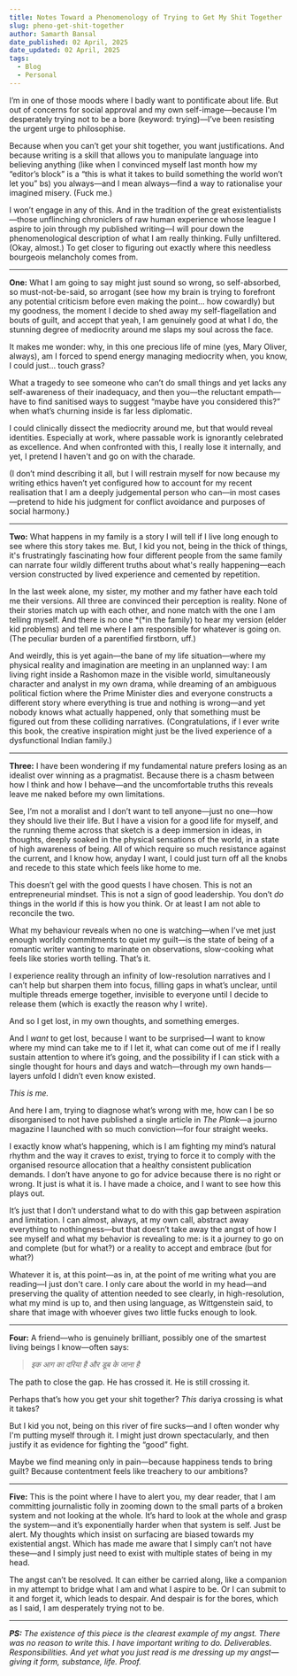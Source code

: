 ```yaml
---
title: Notes Toward a Phenomenology of Trying to Get My Shit Together
slug: pheno-get-shit-together
author: Samarth Bansal
date_published: 02 April, 2025
date_updated: 02 April, 2025
tags:
  - Blog
  - Personal
---
```

I’m in one of those moods where I badly want to pontificate about life. But out of concerns for social approval and my own self-image—because I'm desperately trying not to be a bore (keyword: trying)—I’ve been resisting the urgent urge to philosophise. 

Because when you can’t get your shit together, you want justifications. And because writing is a skill that allows you to manipulate language into believing anything (like when I convinced myself last month how my “editor’s block” is a “this is what it takes to build something the world won’t let you” bs) you always—and I mean always—find a way to rationalise your imagined misery. (Fuck me.)

I won’t engage in any of this. And in the tradition of the great existentialists—those unflinching chroniclers of raw human experience whose league I aspire to join through my published writing—I will pour down the phenomenological description of what I am really thinking. Fully unfiltered. (Okay, almost.) To get closer to figuring out exactly where this needless bourgeois melancholy comes from.

---

**One:** What I am going to say might just sound so wrong, so self-absorbed, so must-not-be-said, so arrogant (see how my brain is trying to forefront any potential criticism before even making the point… how cowardly) but my goodness, the moment I decide to shed away my self-flagellation and bouts of guilt, and accept that yeah, I am genuinely good at what I do, the stunning degree of mediocrity around me slaps my soul across the face. 

It makes me wonder: why, in this one precious life of mine (yes, Mary Oliver, always), am I forced to spend energy managing mediocrity when, you know, I could just… touch grass?

What a tragedy to see someone who can’t do small things and yet lacks any self-awareness of their inadequacy, and then you—the reluctant empath—have to find sanitised ways to suggest “maybe have you considered this?” when what’s churning inside is far less diplomatic. 

I could clinically dissect the mediocrity around me, but that would reveal identities. Especially at work, where passable work is ignorantly celebrated as excellence. And when confronted with this, I really lose it internally, and yet, I pretend I haven't and go on with the charade. 

(I don’t mind describing it all, but I will restrain myself for now because my writing ethics haven’t yet configured how to account for my recent realisation that I am a deeply judgemental person who can—in most cases—pretend to hide his judgment for conflict avoidance and purposes of social harmony.)

---

**Two:** What happens in my family is a story I will tell if I live long enough to see where this story takes me. But, I kid you not, being in the thick of things, it's frustratingly fascinating how four different people from the same family can narrate four wildly different truths about what's really happening—each version constructed by lived experience and cemented by repetition. 

In the last week alone, my sister, my mother and my father have each told me their versions. All three are convinced their perception is reality. None of their stories match up with each other, and none match with the one I am telling myself. And there is no one *(*in the family) to hear my version (elder kid problems) and tell me where I am responsible for whatever is going on. (The peculiar burden of a parentified firstborn, uff.)

And weirdly, this is yet again—the bane of my life situation—where my physical reality and imagination are meeting in an unplanned way: I am living right inside a Rashomon maze in the visible world, simultaneously character and analyst in my own drama, while dreaming of an ambiguous political fiction where the Prime Minister dies and everyone constructs a different story where everything is true and nothing is wrong—and yet nobody knows what actually happened, only that something must be figured out from these colliding narratives. (Congratulations, if I ever write this book, the creative inspiration might just be the lived experience of a dysfunctional Indian family.)

---

**Three:** I have been wondering if my fundamental nature prefers losing as an idealist over winning as a pragmatist. Because there is a chasm between how I think and how I behave—and the uncomfortable truths this reveals leave me naked before my own limitations. 

See, I’m not a moralist and I don’t want to tell anyone—just no one—how they should live their life. But I have a vision for a good life for myself, and the running theme across that sketch is a deep immersion in ideas, in thoughts, deeply soaked in the physical sensations of the world, in a state of high awareness of being. All of which require so much resistance against the current, and I know how, anyday I want, I could just turn off all the knobs and recede to this state which feels like home to me. 

This doesn’t gel with the good quests I have chosen. This is not an entrepreneurial mindset. This is not a sign of good leadership. You don’t *do* things in the world if this is how you think. Or at least I am not able to reconcile the two. 

What my behaviour reveals when no one is watching—when I’ve met just enough worldly commitments to quiet my guilt—is the state of being of a romantic writer wanting to marinate on observations, slow-cooking what feels like stories worth telling. That’s it. 

I experience reality through an infinity of low-resolution narratives and I can’t help but sharpen them into focus, filling gaps in what’s unclear, until multiple threads emerge together, invisible to everyone until I decide to release them (which is exactly the reason why I write). 

And so I get lost, in my own thoughts, and something emerges. 

And I *want* to get lost, because I want to be surprised—I want to know where my mind can take me to if I let it, what can come out of me if I really sustain attention to where it’s going, and the possibility if I can stick with a single thought for hours and days and watch—through my own hands—layers unfold I didn’t even know existed. 

*This is me.* 

And here I am, trying to diagnose what’s wrong with me, how can I be so disorganised to not have published a single article in *The Plank*—a journo magazine I launched with so much conviction—for four straight weeks. 

I exactly know what’s happening, which is I am fighting my mind’s natural rhythm and the way it craves to exist, trying to force it to comply with the organised resource allocation that a healthy consistent publication demands. I don’t have anyone to go for advice because there is no right or wrong. It just is what it is. I have made a choice, and I want to see how this plays out. 

It’s just that I don’t understand what to do with this gap between aspiration and limitation. I can almost, always, at my own call, abstract away everything to nothingness—but that doesn’t take away the angst of how I see myself and what my behavior is revealing to me: is it a journey to go on and complete (but for what?) or a reality to accept and embrace (but for what?) 

Whatever it is, at this point—as in, at the point of me writing what you are reading—I just don't care. I only care about the world in my head—and preserving the quality of attention needed to see clearly, in high-resolution, what my mind is up to, and then using language, as Wittgenstein said, to share that image with whoever gives two little fucks enough to look.

---

**Four:** A friend—who is genuinely brilliant, possibly one of the smartest living beings I know—often says:

> *इक आग का दरिया है और डूब के जाना है*

The path to close the gap. He has crossed it. He is still crossing it. 

Perhaps that’s how you get your shit together? *This* dariya crossing is what it takes?

But I kid you not, being on this river of fire sucks—and I often wonder why I'm putting myself through it. I might just drown spectacularly, and then justify it as evidence for fighting the “good” fight. 

Maybe we find meaning only in pain—because happiness tends to bring guilt? Because contentment feels like treachery to our ambitions?

---

**Five:** This is the point where I have to alert you, my dear reader, that I am committing journalistic folly in zooming down to the small parts of a broken system and not looking at the whole. It’s hard to look at the whole and grasp the system—and it’s exponentially harder when that system is self. Just be alert. My thoughts which insist on surfacing are biased towards my existential angst. Which has made me aware that I simply can’t not have these—and I simply just need to exist with multiple states of being in my head. 

The angst can’t be resolved. It can either be carried along, like a companion in my attempt to bridge what I am and what I aspire to be. Or I can submit to it and forget it, which leads to despair. And despair is for the bores, which as I said, I am desperately trying not to be. 

---

***PS:** The existence of this piece is the clearest example of my angst. There was no reason to write this. I have important writing to do. Deliverables. Responsibilities. And yet what you just read is me dressing up my angst—giving it form, substance, life. Proof.*  
